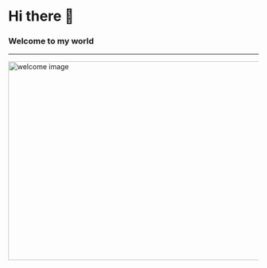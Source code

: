 # Hi there 👋
### Welcome to my world
___

<img src="https://user-images.githubusercontent.com/125807654/219952409-e17d0de1-0250-4224-a9a3-99e895da0112.jpg" alt="welcome image" height="400px" width="1000px">


<!--
**Jedirisky/jedirisky** is a ✨ _special_ ✨ repository because its `README.md` (this file) appears on your GitHub profile.

Here are some ideas to get you started:

- 🔭 I’m currently working on ...
- 🌱 I’m currently learning ...
- 👯 I’m looking to collaborate on ...
- 🤔 I’m looking for help with ...
- 💬 Ask me about ...
- 📫 How to reach me: ...
- 😄 Pronouns: ...
- ⚡ Fun fact: ...
-->
